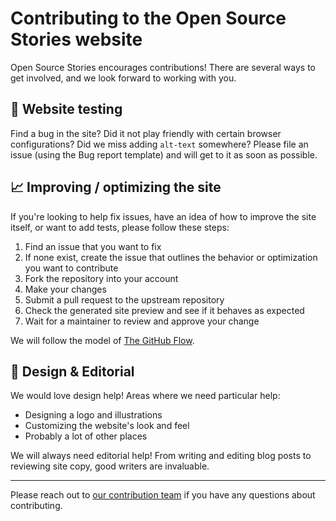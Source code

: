 # Contributing to the Open Source Stories website

Open Source Stories encourages contributions! There are several ways to get involved, and we look forward to working with you.

## :ant: Website testing

Find a bug in the site? Did it not play friendly with certain browser configurations? Did we miss adding `alt-text` somewhere? Please file an issue (using the Bug report template) and will get to it as soon as possible.

## :chart_with_upwards_trend: Improving / optimizing the site

If you're looking to help fix issues, have an idea of how to improve the site itself, or want to add tests, please follow these steps:

1. Find an issue that you want to fix
1. If none exist, create the issue that outlines the behavior or optimization you want to contribute
1. Fork the repository into your account
1. Make your changes
1. Submit a pull request to the upstream repository
1. Check the generated site preview and see if it behaves as expected
1. Wait for a maintainer to review and approve your change

We will follow the model of [The GitHub Flow](https://guides.github.com/introduction/flow/).

## :art: Design & Editorial 

We would love design help! Areas where we need particular help:

* Designing a logo and illustrations
* Customizing the website's look and feel
* Probably a lot of other places

We will always need editorial help! From writing and editing blog posts to reviewing site copy, good writers are invaluable.

_____

Please reach out to [our contribution team](mailto:contribute@opensourcestories.org) if you have any questions about contributing.
